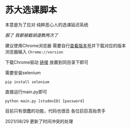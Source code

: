 # 苏大选课脚本
本意是为了应对 纯粹恶心人的选课延迟系统
    
*服了 我都被截胡道教两次了* 
    
 
建议使用Chrome浏览器 
需要自行[查看版本号](Chrome://version)并下载对应的版本  
浏览器输入 ```Chrome://version```

下载Chrome驱动 [链接](http://npm.taobao.org/mirrors/chromedriver/)
放置到同目录下即可

需要安装selenium
```shell script
pip install selenium
```

直接运行main.py即可
```shell script
python main.py [studenID] [password]
```

目前只有很蠢的功能，代码也很丑 各位巨巨高抬贵手    

2021/08/29 
更新了时间冲突的处理